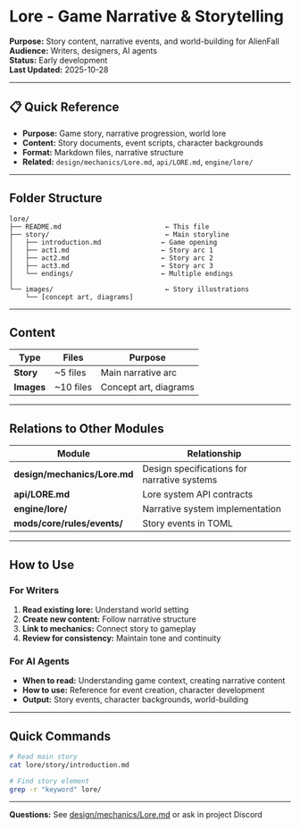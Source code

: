 # Lore - Game Narrative & Storytelling

**Purpose:** Story content, narrative events, and world-building for AlienFall  
**Audience:** Writers, designers, AI agents  
**Status:** Early development  
**Last Updated:** 2025-10-28

---

## 📋 Quick Reference

- **Purpose:** Game story, narrative progression, world lore
- **Content:** Story documents, event scripts, character backgrounds
- **Format:** Markdown files, narrative structure
- **Related:** `design/mechanics/Lore.md`, `api/LORE.md`, `engine/lore/`

---

## Folder Structure

```
lore/
├── README.md                          ← This file
├── story/                             ← Main storyline
│   ├── introduction.md               ← Game opening
│   ├── act1.md                       ← Story arc 1
│   ├── act2.md                       ← Story arc 2
│   ├── act3.md                       ← Story arc 3
│   └── endings/                      ← Multiple endings
│
└── images/                            ← Story illustrations
    └── [concept art, diagrams]
```

---

## Content

| Type | Files | Purpose |
|------|-------|---------|
| **Story** | ~5 files | Main narrative arc |
| **Images** | ~10 files | Concept art, diagrams |

---

## Relations to Other Modules

| Module | Relationship |
|--------|--------------|
| **design/mechanics/Lore.md** | Design specifications for narrative systems |
| **api/LORE.md** | Lore system API contracts |
| **engine/lore/** | Narrative system implementation |
| **mods/core/rules/events/** | Story events in TOML |

---

## How to Use

### For Writers

1. **Read existing lore:** Understand world setting
2. **Create new content:** Follow narrative structure
3. **Link to mechanics:** Connect story to gameplay
4. **Review for consistency:** Maintain tone and continuity

### For AI Agents

- **When to read:** Understanding game context, creating narrative content
- **How to use:** Reference for event creation, character development
- **Output:** Story events, character backgrounds, world-building

---

## Quick Commands

```bash
# Read main story
cat lore/story/introduction.md

# Find story element
grep -r "keyword" lore/
```

---

**Questions:** See [design/mechanics/Lore.md](../design/mechanics/Lore.md) or ask in project Discord
